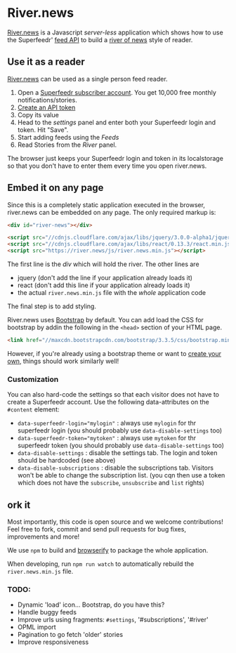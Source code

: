 # River.news

[River.news](http://river.news) is a Javascript *server-less* application which shows how to use the Superfeedr' [feed API](http://documentation.superfeedr.com/subscribers.html) to build a [river of news](http://scripting.com/2014/06/02/whatIsARiverOfNewsAggregator.html) style of reader.

## Use it as a reader

[River.news](http://river.news/) can be used as a single person feed reader.

1. Open a [Superfeedr subscriber account](https://superfeedr.com/subscriber/). You get 10,000 free monthly notifications/stories.
2. [Create an API token](https://superfeedr.com/tokens/new)
3. Copy its value
4. Head to the *settings* panel and enter both your Superfeedr login and token. Hit "Save".
5. Start adding feeds using the *Feeds*
6. Read Stories from the *River* panel.

The browser just keeps your Superfeedr login and token in its localstorage so that you don't have to enter them every time you open river.news.

## Embed it on any page

Since this is a completely static application executed in the browser, river.news can be embedded on any page.
The only required markup is:

```html
<div id="river-news"></div>

<script src="//cdnjs.cloudflare.com/ajax/libs/jquery/3.0.0-alpha1/jquery.min.js"></script>
<script src="//cdnjs.cloudflare.com/ajax/libs/react/0.13.3/react.min.js"></script>
<script src="https://river.news/js/river.news.min.js"></script>
```

The first line is the *div* which will hold the river. The other lines are

* jquery (don't add the line if your application already loads it)
* react (don't add this line if your application already loads it)
* the actual `river.news.min.js` file with the *whole* application code

The final step is to add styling.

River.news uses [Bootstrap](http://getbootstrap.com/) by default. You can add load the CSS for bootstrap by addin the following in the `<head>` section of your HTML page.

```html
<link href="//maxcdn.bootstrapcdn.com/bootstrap/3.3.5/css/bootstrap.min.css" rel="stylesheet">
```

However, if you're already using a bootstrap theme or want to [create your own](http://getbootstrap.com/customize/), things should work similarly well!

### Customization

You can also hard-code the settings so that each visitor does not have to create a Superfeedr account.
Use the following data-attributes on the `#content` element:
* `data-superfeedr-login="mylogin"` : always use `mylogin` for thr superfeedr login (you should probably use `data-disable-settings` too)
* `data-superfeedr-token="mytoken"` : always use `mytoken` for thr superfeedr token (you should probably use `data-disable-settings` too)
* `data-disable-settings` : disable the settings tab. The login and token should be hardcoded (see above)
* `data-disable-subscriptions` : disable the subscriptions tab. Visitors won't be able to change the subscription list. (you cqn then use a token which does not have the `subscribe`, `unsubscribe` and `list` rights)

##  ork it

Most importantly, this code is open source and we welcome contributions! Feel free to fork, commit and send pull requests for bug fixes, improvements and more!

We use `npm` to build and [browserify](http://browserify.org/) to package the whole application.

When developing, run `npm run watch` to automatically rebuild the `river.news.min.js` file.

### TODO:

* Dynamic 'load' icon... Bootstrap, do you have this?
* Handle buggy feeds
* Improve urls using fragments: `#settings`, '#subscriptions', '#river'
* OPML import
* Pagination to go fetch 'older' stories
* Improve responsiveness
